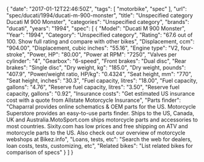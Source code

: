 {
    "date": "2017-01-12T22:46:50Z",
    "tags": [
        "motorbike",
        "spec"
    ],
    "url": "spec\/ducati\/1994\/ducati-m-900-monster",
    "title": "Unspecified category Ducati M 900 Monster",
    "categories": "Unspecified category",
    "brands": "ducati",
    "years": "1994",
    "spec": [
        {
            "Model": "Ducati M 900 Monster",
            "Year": "1994",
            "Category": "Unspecified category",
            "Rating": "67.6 out of 100. Show full rating and compare with other bikes",
            "Displacement, ccm": "904.00",
            "Displacement, cubic inches": "55.16",
            "Engine type": "V2, four-stroke",
            "Power, HP": "80.00",
            "Power at RPM": "7250",
            "Valves per cylinder": "4",
            "Gearbox": "6-speed",
            "Front brakes": "Dual disc",
            "Rear brakes": "Single disc",
            "Dry weight, kg": "185.0",
            "Dry weight, pounds": "407.9",
            "Power\/weight ratio, HP\/kg": "0.4324",
            "Seat height, mm": "770",
            "Seat height, inches": "30.3",
            "Fuel capacity, litres": "18.00",
            "Fuel capacity, gallons": "4.76",
            "Reserve fuel capacity, litres": "3.50",
            "Reserve fuel capacity, gallons": "0.92",
            "Insurance costs": "Get estimated US insurance cost with a quote from Allstate Motorcycle Insurance",
            "Parts finder": "Chaparral provides online schematics & OEM parts for the US.   Motorcycle Superstore provides an easy-to-use parts finder. Ships to the US, Canada, UK and Australia.MotoSport.com ships motorcycle parts and accessories to most countries.    Sixity.com has low prices and free shipping on ATV and motorcycle parts to the US. Also check out our overview of motorcycle webshops at Bikez.info",
            "Loans, tests, etc": "Search the web for dealers, loan costs, tests, customizing, etc",
            "Related bikes": "List related bikes for comparison of specs"
        }
    ]
}